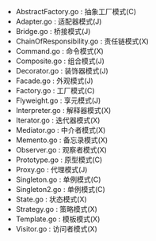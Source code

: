 * AbstractFactory.go : 抽象工厂模式(C)
* Adapter.go : 适配器模式(J)
* Bridge.go : 桥接模式(J)
* ChainOfResponsibility.go : 责任链模式(X)
* Command.go : 命令模式(X)
* Composite.go : 组合模式(J)
* Decorator.go : 装饰器模式(J)
* Facade.go : 外观模式(J)
* Factory.go : 工厂模式(C)
* Flyweight.go : 享元模式(J)
* Interpreter.go : 解释器模式(X)
* Iterator.go : 迭代器模式(X)
* Mediator.go : 中介者模式(X)
* Memento.go : 备忘录模式(X)
* Observer.go : 观察者模式(X)
* Prototype.go : 原型模式(C)
* Proxy.go : 代理模式(J)
* Singleton.go : 单例模式(C)
* Singleton2.go : 单例模式(C)
* State.go : 状态模式(X)
* Strategy.go : 策略模式(X)
* Template.go : 模板模式(X)
* Visitor.go : 访问者模式(X)
